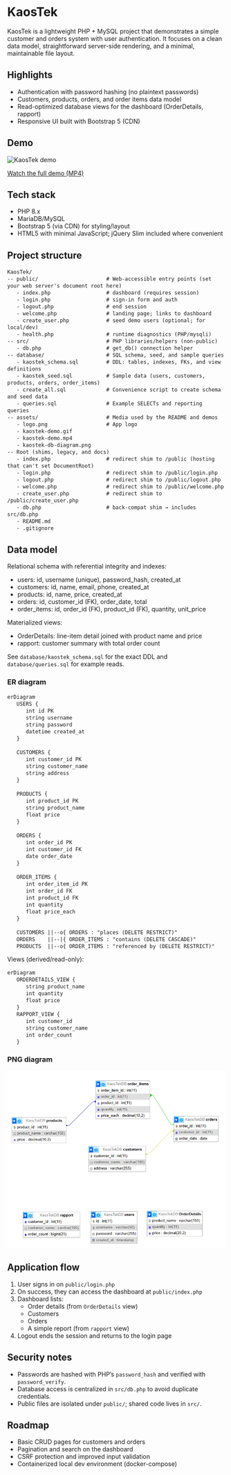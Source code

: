 # KaosTek

KaosTek is a lightweight PHP + MySQL project that demonstrates a simple customer and orders system with user authentication. It focuses on a clean data model, straightforward server-side rendering, and a minimal, maintainable file layout.

## Highlights

- Authentication with password hashing (no plaintext passwords)
- Customers, products, orders, and order items data model
- Read-optimized database views for the dashboard (OrderDetails, rapport)
- Responsive UI built with Bootstrap 5 (CDN)

## Demo

![KaosTek demo](assets/kaostek-demo.gif)

[Watch the full demo (MP4)](assets/kaostek-demo.mp4)

## Tech stack

- PHP 8.x 
- MariaDB/MySQL
- Bootstrap 5 (via CDN) for styling/layout
- HTML5 with minimal JavaScript; jQuery Slim included where convenient

## Project structure

```
KaosTek/
-- public/                      # Web-accessible entry points (set your web server's document root here)
   - index.php                  # dashboard (requires session)
   - login.php                  # sign-in form and auth
   - logout.php                 # end session
   - welcome.php                # landing page; links to dashboard
   - create_user.php            # seed demo users (optional; for local/dev)
   - health.php                 # runtime diagnostics (PHP/mysqli)
-- src/                         # PHP libraries/helpers (non-public)
   - db.php                     # get_db() connection helper
-- database/                    # SQL schema, seed, and sample queries
   - kaostek_schema.sql         # DDL: tables, indexes, FKs, and view definitions
   - kaostek_seed.sql           # Sample data (users, customers, products, orders, order_items)
   - create_all.sql             # Convenience script to create schema and seed data
   - queries.sql                # Example SELECTs and reporting queries
-- assets/                      # Media used by the README and demos
   - logo.png                   # App logo
   - kaostek-demo.gif
   - kaostek-demo.mp4
   - kaostek-db-diagram.png
-- Root (shims, legacy, and docs)
   - index.php                  # redirect shim to /public (hosting that can't set DocumentRoot)
   - login.php                  # redirect shim to /public/login.php
   - logout.php                 # redirect shim to /public/logout.php
   - welcome.php                # redirect shim to /public/welcome.php
   - create_user.php            # redirect shim to /public/create_user.php
   - db.php                     # back-compat shim → includes src/db.php
   - README.md
   - .gitignore
```

## Data model

Relational schema with referential integrity and indexes:

- users: id, username (unique), password_hash, created_at
- customers: id, name, email, phone, created_at
- products: id, name, price, created_at
- orders: id, customer_id (FK), order_date, total
- order_items: id, order_id (FK), product_id (FK), quantity, unit_price

Materialized views:

- OrderDetails: line-item detail joined with product name and price
- rapport: customer summary with total order count

See `database/kaostek_schema.sql` for the exact DDL and `database/queries.sql` for example reads.

### ER diagram

```mermaid
erDiagram
   USERS {
      int id PK
      string username
      string password
      datetime created_at
   }

   CUSTOMERS {
      int customer_id PK
      string customer_name
      string address
   }

   PRODUCTS {
      int product_id PK
      string product_name
      float price
   }

   ORDERS {
      int order_id PK
      int customer_id FK
      date order_date
   }

   ORDER_ITEMS {
      int order_item_id PK
      int order_id FK
      int product_id FK
      int quantity
      float price_each
   }

   CUSTOMERS ||--o{ ORDERS : "places (DELETE RESTRICT)"
   ORDERS    ||--|{ ORDER_ITEMS : "contains (DELETE CASCADE)"
   PRODUCTS  ||--o{ ORDER_ITEMS : "referenced by (DELETE RESTRICT)"
```

Views (derived/read-only):

```mermaid
erDiagram
   ORDERDETAILS_VIEW {
      string product_name
      int quantity
      float price
   }
   RAPPORT_VIEW {
      int customer_id
      string customer_name
      int order_count
   }
```

### PNG diagram

![KaosTek DB Diagram](assets/kaostek-db-diagram.png)

## Application flow

1. User signs in on `public/login.php`
2. On success, they can access the dashboard at `public/index.php`
3. Dashboard lists:
   - Order details (from `OrderDetails` view)
   - Customers
   - Orders
   - A simple report (from `rapport` view)
4. Logout ends the session and returns to the login page

## Security notes

- Passwords are hashed with PHP’s `password_hash` and verified with `password_verify`.
- Database access is centralized in `src/db.php` to avoid duplicate credentials.
- Public files are isolated under `public/`; shared code lives in `src/`.
 
## Roadmap

- Basic CRUD pages for customers and orders
- Pagination and search on the dashboard
- CSRF protection and improved input validation
- Containerized local dev environment (docker-compose)
